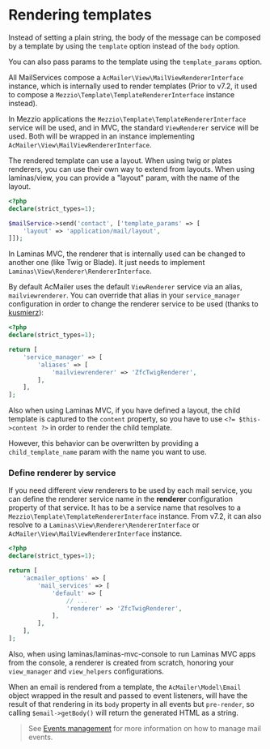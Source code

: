 # Rendering templates

Instead of setting a plain string, the body of the message can be composed by a template by using the `template` option instead of the `body` option.

You can also pass params to the template using the `template_params` option.

All MailServices compose a `AcMailer\View\MailViewRendererInterface` instance, which is internally used to render templates (Prior to v7.2, it used to compose a `Mezzio\Template\TemplateRendererInterface` instance instead).

In Mezzio applications the `Mezzio\Template\TemplateRendererInterface` service will be used, and in MVC, the standard `ViewRenderer` service will be used. Both will be wrapped in an instance implementing `AcMailer\View\MailViewRendererInterface`.

The rendered template can use a layout. When using twig or plates renderers, you can use their own way to extend from layouts. When using laminas/view, you can provide a "layout" param, with the name of the layout.

```php
<?php
declare(strict_types=1);

$mailService->send('contact', ['template_params' => [
    'layout' => 'application/mail/layout',
]]);
```

In Laminas MVC, the renderer that is internally used can be changed to another one (like Twig or Blade). It just needs to implement `Laminas\View\Renderer\RendererInterface`.

By default AcMailer uses the default `ViewRenderer` service via an alias, `mailviewrenderer`. You can override that alias in your `service_manager` configuration in order to change the renderer service to be used (thanks to [kusmierz](https://github.com/kusmierz)):

```php
<?php
declare(strict_types=1);

return [
    'service_manager' => [
        'aliases' => [
            'mailviewrenderer' => 'ZfcTwigRenderer',
        ],
    ],
];
```

Also when using Laminas MVC, if you have defined a layout, the child template is captured to the `content` property, so you have to use `<?= $this->content ?>` in order to render the child template.

However, this behavior can be overwritten by providing a `child_template_name` param with the name you want to use.

### Define renderer by service

If you need different view renderers to be used by each mail service, you can define the renderer service name in the **renderer** configuration property of that service. It has to be a service name that resolves to a `Mezzio\Template\TemplateRendererInterface` instance. From v7.2, it can also resolve to a `Laminas\View\Renderer\RendererInterface` or `AcMailer\View\MailViewRendererInterface` instance.

```php
<?php
declare(strict_types=1);

return [
    'acmailer_options' => [
        'mail_services' => [
            'default' => [
                // ...
                'renderer' => 'ZfcTwigRenderer',
            ],
        ],
    ],
];
```

Also, when using laminas/laminas-mvc-console to run Laminas MVC apps from the console, a renderer is created from scratch, honoring your `view_manager` and `view_helpers` configurations.

When an email is rendered from a template, the `AcMailer\Model\Email` object wrapped in the result and passed to event listeners, will have the result of that rendering in its `body` property in all events but `pre-render`, so calling `$email->getBody()` will return the generated HTML as a string.

> See [Events management](/events-management) for more information on how to manage mail events.
